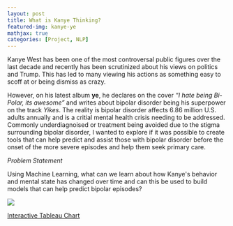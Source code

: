 ```yaml
---
layout: post
title: What is Kanye Thinking?
featured-img: kanye-ye
mathjax: true
categories: [Project, NLP]
---
```



Kanye West has been one of the most controversal public figures over the last decade and recently has been scrutinized about his views on politics and Trump. This has led to many viewing his actions as something easy to scoff at or being dismiss as crazy.

However, on his latest album __ye__, he declares on the cover _“I hate being Bi-Polar, its awesome”_ and writes about bipolar disorder being his superpower on the track _Yikes_. The reality is bipolar disorder affects 6.86 million U.S. adults annually and is a critial mental health crisis needing to be addressed. Commonly underdiagnoised or treatment being avoided due to the stigma surrounding bipolar disorder, I wanted to explore if it was possible to create tools that can help predict and assist those with bipolar disorder before the onset of the more severe episodes and help them seek primary care. 

_Problem Statement_

Using Machine Learning, what can we learn about how Kanye's behavior and mental state has changed over time and can this be used to build models that can help predict bipolar episodes?

<div class='tableauPlaceholder' id='viz1540149340176' style='position: relative'><noscript><a href='#'><img alt=' ' src='https:&#47;&#47;public.tableau.com&#47;static&#47;images&#47;Ka&#47;KanyeWestGraphs&#47;Discography2&#47;1_rss.png' style='border: none' /></a></noscript><object class='tableauViz'  style='display:none;'><param name='host_url' value='https%3A%2F%2Fpublic.tableau.com%2F' /> <param name='embed_code_version' value='3' /> <param name='site_root' value='' /><param name='name' value='KanyeWestGraphs&#47;Discography2' /><param name='tabs' value='no' /><param name='toolbar' value='yes' /><param name='static_image' value='https:&#47;&#47;public.tableau.com&#47;static&#47;images&#47;Ka&#47;KanyeWestGraphs&#47;Discography2&#47;1.png' /> <param name='animate_transition' value='yes' /><param name='display_static_image' value='yes' /><param name='display_spinner' value='yes' /><param name='display_overlay' value='yes' /><param name='display_count' value='yes' /><param name='filter' value='publish=yes' /></object></div>                

[Interactive Tableau Chart](https://public.tableau.com/profile/james6137#!/vizhome/KanyeWestGraphs/Discography2?publish=yes)
